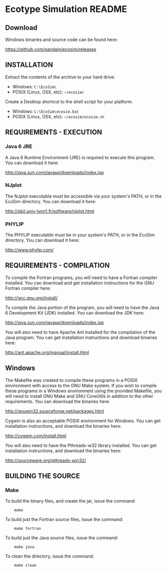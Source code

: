 Ecotype Simulation README
=========================

## Download

Windows binaries and source code can be found here:

https://github.com/sandain/ecosim/releases


## INSTALLATION

Extract the contents of the archive to your hard drive:
* Windows: `C:\EcoSim\`
* POSIX (Linux, OSX, etc): `~/ecosim/`

Create a Desktop shortcut to the shell script for your platform.
* Windows: `C:\EcoSim\ecosim.bat`
* POSIX (Linux, OSX, etc): `~/ecosim/ecosim.sh`


## REQUIREMENTS - EXECUTION

### Java 6 JRE

A Java 6 Runtime Environment (JRE) is required to execute this program.  You
can download it here:

http://java.sun.com/javase/downloads/index.jsp

### NJplot

The NJplot executable must be accessible via your system's PATH, or in the
EcoSim directory.  You can download it here:

http://pbil.univ-lyon1.fr/software/njplot.html


### PHYLIP

The PHYLIP executable must be in your system's PATH, or in the EcoSim
directory.  You can download it here:

http://www.phylip.com/


## REQUIREMENTS - COMPILATION

To compile the Fortran programs, you will need to have a Fortran compiler
installed.  You can download and get installation instructions for the
GNU Fortran compiler here:

http://gcc.gnu.org/install/

To compile the Java portion of the program, you will need to have the Java 6
Development Kit (JDK) installed.  You can download the JDK here:

http://java.sun.com/javase/downloads/index.jsp

You will also need to have Apache Ant installed for the compilation of the
Java program.  You can get installation instructions and download binaries
here:

http://ant.apache.org/manual/install.html

## Windows

The Makefile was created to compile these programs in a POSIX environment with
access to the GNU Make system.  If you wish to compile these programs in a
Windows environment using the provided Makefile, you will need to install
GNU Make and GNU CoreUtils in addition to the other requirements.  You can
download the binaries here:

http://gnuwin32.sourceforge.net/packages.html

Cygwin is also an acceptable POSIX environment for Windows.  You can get
installation instructions, and download the binaries here:

http://cygwin.com/install.html

You will also need to have the Pthreads-w32 library installed.  You can get
installation instructions, and download the binaries here:

http://sourceware.org/pthreads-win32/


## BUILDING THE SOURCE

### Make

To build the binary files, and create the jar, issue the command:

        make

To build just the Fortran source files, issue the command:

        make fortran

To build just the Java source files, issue the command:

        make java

To clean the directory, issue the command:

        make clean


